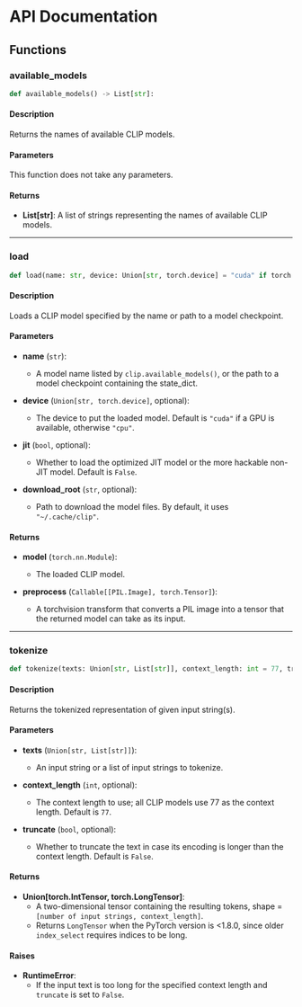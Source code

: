 # API Documentation

## Functions

### available_models

```python
def available_models() -> List[str]:
```

#### Description
Returns the names of available CLIP models.

#### Parameters
This function does not take any parameters.

#### Returns
- **List[str]**: A list of strings representing the names of available CLIP models.

---

### load

```python
def load(name: str, device: Union[str, torch.device] = "cuda" if torch.cuda.is_available() else "cpu", jit: bool = False, download_root: str = None):
```

#### Description
Loads a CLIP model specified by the name or path to a model checkpoint.

#### Parameters
- **name** (`str`): 
  - A model name listed by `clip.available_models()`, or the path to a model checkpoint containing the state_dict.
  
- **device** (`Union[str, torch.device]`, optional): 
  - The device to put the loaded model. Default is `"cuda"` if a GPU is available, otherwise `"cpu"`.

- **jit** (`bool`, optional): 
  - Whether to load the optimized JIT model or the more hackable non-JIT model. Default is `False`.

- **download_root** (`str`, optional): 
  - Path to download the model files. By default, it uses `"~/.cache/clip"`.

#### Returns
- **model** (`torch.nn.Module`): 
  - The loaded CLIP model.

- **preprocess** (`Callable[[PIL.Image], torch.Tensor]`): 
  - A torchvision transform that converts a PIL image into a tensor that the returned model can take as its input.

---

### tokenize

```python
def tokenize(texts: Union[str, List[str]], context_length: int = 77, truncate: bool = False) -> Union[torch.IntTensor, torch.LongTensor]:
```

#### Description
Returns the tokenized representation of given input string(s).

#### Parameters
- **texts** (`Union[str, List[str]]`): 
  - An input string or a list of input strings to tokenize.

- **context_length** (`int`, optional): 
  - The context length to use; all CLIP models use 77 as the context length. Default is `77`.

- **truncate** (`bool`, optional): 
  - Whether to truncate the text in case its encoding is longer than the context length. Default is `False`.

#### Returns
- **Union[torch.IntTensor, torch.LongTensor]**: 
  - A two-dimensional tensor containing the resulting tokens, shape = `[number of input strings, context_length]`. 
  - Returns `LongTensor` when the PyTorch version is <1.8.0, since older `index_select` requires indices to be long.

#### Raises
- **RuntimeError**: 
  - If the input text is too long for the specified context length and `truncate` is set to `False`.